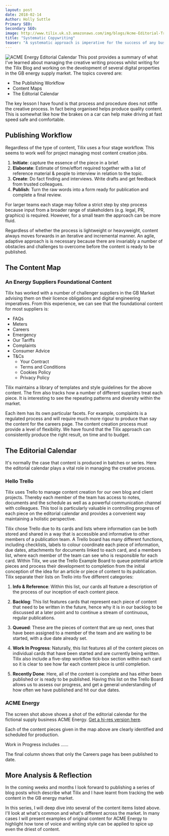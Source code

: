 ```yaml
---
layout: post
date: 2018-02-14
Author: Holly Suttle  
Primary SEO:  
Secondary SEO:
image: http://www.tilix.uk.s3.amazonaws.com/img/blogs/Acme-Editorial-Trello-600px.png   
title: "Systematic Copywriting"
teaser: "A systematic approach is imperative for the success of any business that relies on publishing content. In this post, I outline how Tilix directs and controls copywriting for our blog and our clients' websites."
---
```

![ACME Energy Editorial Calendar](http://www.tilix.uk.s3.amazonaws.com/img/blogs/Acme-Editorial-Trello-600px.png)
This post provides a summary of what I've learned about managing the creative writing process whilst writing for the Tilix Blog and working on the development of several digital properties in the GB energy supply market. The topics covered are:

- The Publishing Workflow
- Content Maps
- The Editorial Calendar

The key lesson I have found is that process and procedure does not stifle the creative process. In fact being organised helps produce quality content. This is somewhat like how the brakes on a car can help make driving at fast speed safe and comfortable.

## Publishing Workflow
Regardless of the type of content, Tilix uses a four stage workflow. This seems to work well for project managing most content creation jobs.

1. **Initiate**: capture the essence of the piece in a brief.
2. **Elaborate**: Estimate of time/effort required together with a list of reference material & people to interview in relation to the topic.
3. **Create**: Do fact finding and interviews. Write drafts and get feedback from trusted colleagues.
4. **Publish**: Turn the raw words into a form ready for publication and complete a final review.

For larger teams each stage may follow a strict step by step process because input from a broader range of stakeholders (e.g. legal, PR, graphics) is required. However, for a small team the approach can be more fluid.

Regardless of whether the process is lightweight or heavyweight, content always moves forwards in an iterative and incremental manner. An agile, adaptive approach is is necessary because there are invariably a number of obstacles and challenges to overcome before the content is ready to be published.

## The Content Map

### An Energy Suppliers Foundational Content
Tilix has worked with a number of challenger suppliers in the GB Market advising them on their licence obligations and digital engineering imperatives. From this experience, we can see that the foundational content for most suppliers is:

- FAQs
- Meters
- Careers
- Emergency
- Our Tariffs
- Complaints
- Consumer Advice
- T&Cs
    - Your Contract
    - Terms and Conditions
    - Cookies Policy
    - Privacy Policy

Tilix maintains a library of templates and style guidelines for the above content. The firm also tracks how a number of different suppliers treat each piece. It is interesting to see the repeating patterns and diversity within the market.

Each item has its own particular facets. For example, complaints is a regulated process and will require much more rigour to produce than say the content for the careers page. The content creation process must provide a level of flexibility. We have found that the Tilix approach can consistently produce the right result, on time and to budget.

## The Editorial Calendar
It's normally the case that content is produced in batches or series. Here the editorial calendar plays a vital role in managing the creative process.

### Hello Trello
Tilix uses Trello to manage content creation for our own blog and client projects. Thereby each member of the team has access to notes, documents and the schedule as well as a powerful communication channel with colleagues. This tool is particularly valuable in controlling progress of each piece on the editorial calendar and provides a convenient way maintaining a holistic perspective.

Tilix chose Trello due to its cards and lists where information can be both stored and shared in a way that is accessible and informative to other members of a publication team. A Trello board has many different functions, including checklists, labels to colour coordinate each piece of information, due dates, attachments for documents linked to each  card, and a members list, where each member of the team can see who is responsible for each card. Within Tilix, we use the Trello Example Board to queue potential article pieces and process their development to completion from the initial conception of the idea for an article or piece of content to its  publication. Tilix separate their lists on Trello into five different categories:

1. **Info & Reference**: Within this list, our cards all feature a description of the process of our inception of each content piece.

2. **Backlog**: This list features cards that represent each piece of content that need to be written in the future, hence why it is in our backlog to be discussed at a later point and to continue a stream of continuous, regular publications.

3. **Queued**: These are the pieces of content that are up next, ones that have been assigned to a member of the team and are waiting to be started, with a due date already set.

4. **Work In Progress**: Naturally, this list features all of the content pieces on individual cards that have been started and are currently being written. Tilix also include a five-step workflow tick-box section within each card so it is clear to see how far each content piece is until completion.

5. **Recently Done**: Here, all of the content is complete and has either been published or is ready to be published. Having this list on the Trello Board allows us to assess our progress, and get a general understanding of how often we have published and hit our due dates.

### ACME Energy
The screen shot above shows a shot of the editorial calendar for the fictional supply business ACME Energy. [Get a hi-res version here](http://www.tilix.uk.s3.amazonaws.com/img/blogs/Acme-Editorial-Trello.png).

Each of the content pieces given in the map above are clearly identified and scheduled for production.

Work in Progress includes ......

The final column shows that only the Careers page has been published to date.

## More Analysis & Reflection
In the coming weeks and months I look forward to publishing a series of blog posts which describe what Tilix and I have learnt from tracking the web content in the GB energy market.

In this series, I will deep dive into several of the content items listed above. I'll look at what's common and what's different across the market. In many cases I will present examples of original content for ACME Energy to highlight how tone of voice and writing style can be applied to spice up even the driest of content.
